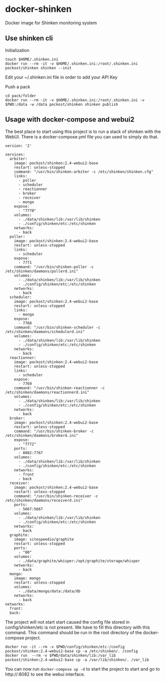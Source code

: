 # docker-shinken
Docker image for Shinken monitoring system

## Use shinken cli

Initialization
```
touch $HOME/.shinken.ini
docker run --rm -it -v $HOME/.shinken.ini:/root/.shinken.ini pockost/shinken shinken --init
```

Edit your ~/.shinken.ini file in order to add your API Key

Push a pack

```
cd pack/folder
docker run --rm -it -v $HOME/.shinken.ini:/root/.shinken.ini -v $PWD:/data -w /data pockost/shinken shinken publish
```

## Usage with docker-compose and webui2

The best place to start using this project is to run a stack of shinken
with the WebUI. There is a docker-compose.yml file you can used to
simply do that.


```
version: '2'

services:
  arbiter:
    image: pockost/shinken:2.4-webui2-base
    restart: unless-stopped
    command: "/usr/bin/shinken-arbiter -c /etc/shinken/shinken.cfg"
    links:
      - poller
      - scheduler
      - reactionner
      - broker
      - receiver
      - mongo
    expose:
      - "7770"
    volumes:
      - ./data/shinken/lib:/var/lib/shinken
      - ./config/shinken/etc:/etc/shinken
    networks:
      - back
  poller:
    image: pockost/shinken:2.4-webui2-base
    restart: unless-stopped
    links:
      - scheduler
    expose:
      - 7771
    command: "/usr/bin/shinken-poller -c /etc/shinken/daemons/pollerd.ini"
    volumes:
      - ./data/shinken/lib:/var/lib/shinken
      - ./config/shinken/etc:/etc/shinken
    networks:
      - back
  scheduler:
    image: pockost/shinken:2.4-webui2-base
    restart: unless-stopped
    links:
      - mongo
    expose:
      - 7768
    command: "/usr/bin/shinken-scheduler -c /etc/shinken/daemons/schedulerd.ini"
    volumes:
      - ./data/shinken/lib:/var/lib/shinken
      - ./config/shinken/etc:/etc/shinken
    networks:
      - back
  reactionner:
    image: pockost/shinken:2.4-webui2-base
    restart: unless-stopped
    links:
      - scheduler
    expose:
      - 7769
    command: "/usr/bin/shinken-reactionner -c /etc/shinken/daemons/reactionnerd.ini"
    volumes:
      - ./data/shinken/lib:/var/lib/shinken
      - ./config/shinken/etc:/etc/shinken
    networks:
      - back
  broker:
    image: pockost/shinken:2.4-webui2-base
    restart: unless-stopped
    command: "/usr/bin/shinken-broker -c /etc/shinken/daemons/brokerd.ini"
    expose:
      - "7772"
    ports:
      - 8082:7767
    volumes:
      - ./data/shinken/lib:/var/lib/shinken
      - ./config/shinken/etc:/etc/shinken
    networks:
      - front
      - back
  receiver:
    image: pockost/shinken:2.4-webui2-base
    restart: unless-stopped
    command: "/usr/bin/shinken-receiver -c /etc/shinken/daemons/receiverd.ini"
    ports:
      - 5667:5667
    volumes:
      - ./data/shinken/lib:/var/lib/shinken
      - ./config/shinken/etc:/etc/shinken
    networks:
      - back
  graphite:
    image: sitespeedio/graphite
    restart: unless-stopped
    ports:
      - "80"
    volumes:
      - ./data/graphite/whisper:/opt/graphite/storage/whisper 
    networks:
      - back
  mongo:
    image: mongo
    restart: unless-stopped
    volumes:
      - ./data/mongo/data:/data/db
    networks:
      - back
networks:
  front:
  back:
```

The project will not start start caused the config file stored in config/shinken/etc is not present. We have to fill this directory with this command.
This command should be run in the root directory of the docker-compose project.

```
docker run -it --rm -v $PWD/config/shinken/etc:/config pockost/shinken:2.4-webui2-base cp -a /etc/shinken/. /config
docker run  --rm -v $PWD/data/shinken/lib:/var_lib pockost/shinken:2.4-webui2-base cp -a /var/lib/shinken/. /var_lib
```

You can now run `docker-compose up -d` to start the project to start and
go to http://<docker-ip-server>:8082 to see the webui interface.

